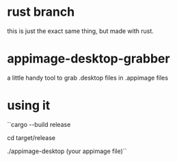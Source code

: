 # rust branch
this is just the exact same thing, but made with rust.

# appimage-desktop-grabber
a little handy tool to grab .desktop files in .appimage files

# using it
``cargo --build release

cd target/release

./appimage-desktop (your appimage file)``

